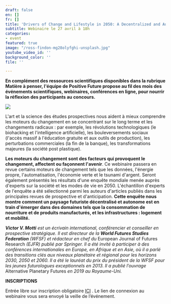 ```yaml
---
draft: false
en: []
fr: []
title: 'Drivers of Change and Lifestyle in 2050: A Decentralized and Autonomous Futurescape'
subtitle: Webinaire le 27 avril à 18h
categories:
- event
featured: true
image: "/ross-findon-mg28olyfghi-unsplash.jpg"
youtube_video_id: ''
background_color: ''
file: ''

---
```

**En complément des ressources scientifiques disponibles dans la rubrique Matière à penser, l'équipe de Positive Future propose au fil des mois des événements scientifiques, webinaires, conférences en ligne, pour nourrir la réflexion des participants au concours.**

![](/webinaire_27avril_fr.png)

L'art et la science des études prospectives nous aident à mieux comprendre les moteurs du changement en se concentrant sur le long terme et les changements radicaux : par exemple, les révolutions technologiques (le biohacking et l'intelligence artificielle), les bouleversements sociaux (l'accès massif à l'éducation gratuite et aux outils de production), les perturbations commerciales (la fin de la banque), les transformations majeures (la société post plastique).

**Les moteurs du changement sont des facteurs qui provoquent le changement, affectent ou façonnent l'avenir**. Ce webinaire passera en revue certains moteurs de changement tels que les données, l'énergie propre, l'automatisation, l'économie verte et le tsunami d'argent. Seront également présentés les résultats d'une enquête mondiale menée auprès d'experts sur la société et les modes de vie en 2050. L'échantillon d'experts de l'enquête a été sélectionné parmi les auteurs d'articles publiés dans les principales revues de prospective et d'anticipation. **Cette enquête nous montre comment un paysage futuriste décentralisé et autonome est en train d'émerger dans des domaines tels que la consommation de nourriture et de produits manufacturés, et les infrastructures : logement et mobilité.**

**_Victor V. Motti_** _est un écrivain international, conférencier et conseiller en prospective stratégique. Il est directeur de la **World Futures Studies Federation** (WFSF) et rédacteur en chef du_ European Journal of Futures Research _(EJFR) publié par Springer. Il a été invité à participer à des conférences internationales en Europe, en Afrique et en Asie, où il a parlé des transitions clés aux niveaux planétaire et régional pour les horizons 2030, 2050 et 2060. Il a été le lauréat du prix du président de la WFSF pour les jeunes futurologues exceptionnels en 2013. Il a publié l’ouvrage_ Alternative Planetary Futures _en 2019 au Royaume-Uni._

**INSCRIPTIONS**

Entrée libre sur inscription obligatoire [ICI](https://www.weezevent.com/webinaire-drivers-of-change-and-lifestyle-in-2050) . Le lien de connexion au webinaire vous sera envoyé la veille de l’événement.